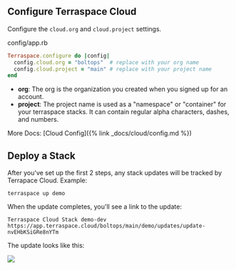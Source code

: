 ## Configure Terraspace Cloud

Configure the `cloud.org` and `cloud.project` settings.

config/app.rb

```ruby
Terraspace.configure do |config|
  config.cloud.org = "boltops"  # replace with your org name
  config.cloud.project = "main" # replace with your project name
end
```

* **org**: The org is the organization you created when you signed up for an account.
* **project**: The project name is used as a "namespace" or "container" for your terraspace stacks. It can contain regular alpha characters, dashes, and numbers.

More Docs: [Cloud Config]({% link _docs/cloud/config.md %})

## Deploy a Stack

After you've set up the first 2 steps, any stack updates will be tracked by Terrapace Cloud. Example:

    terraspace up demo

When the update completes, you'll see a link to the update:

    Terraspace Cloud Stack demo-dev https://app.terraspace.cloud/boltops/main/demo/updates/update-nvEHbKSiGRe8nYTm

The update looks like this:

![](https://img.boltops.com/images/terraspace/cloud/stacks/stack-update-log.png)